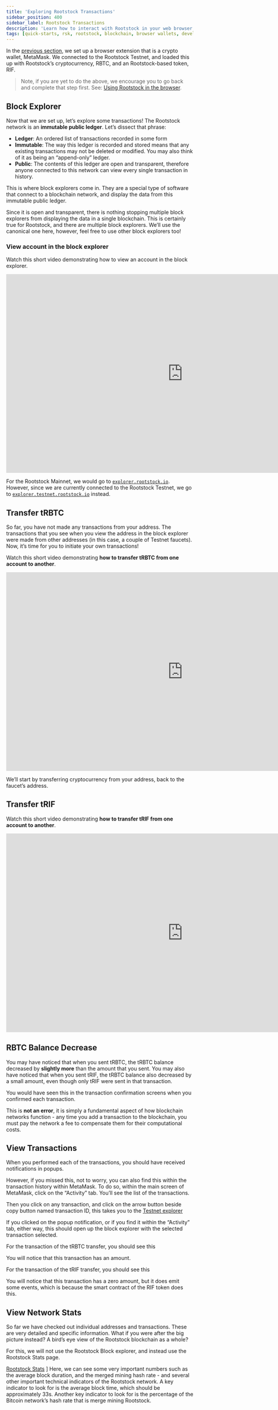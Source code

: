 ```yaml
---
title: 'Exploring Rootstock Transactions'
sidebar_position: 400
sidebar_label: Rootstock Transactions
description: 'Learn how to interact with Rootstock in your web browser, how to look at Rootstock transactions, develop and deploy your very first smart contract to the Rootstock network.'
tags: [quick-starts, rsk, rootstock, blockchain, browser wallets, developers, beginners]
---
```


In the [previous section](/developers/blockchain-essentials/overview/), we set up a browser extension that is a crypto wallet, MetaMask. We connected to the Rootstock Testnet, and loaded this up with Rootstock’s cryptocurrency, RBTC, and an Rootstock-based token, RIF.

> Note, if you are yet to do the above, we encourage you to go back and complete that step first. See: [Using Rootstock in the browser](/developers/blockchain-essentials/browser/).

## Block Explorer

Now that we are set up, let’s explore some transactions!
The Rootstock network is an **immutable public ledger**.
Let’s dissect that phrase:

- **Ledger**: An ordered list of transactions recorded in some form
- **Immutable**: The way this ledger is recorded and stored means that any existing transactions may not be deleted or modified. You may also think of it as being an “append-only” ledger.
- **Public**: The contents of this ledger are open and transparent, therefore anyone connected to this network can view every single transaction in history.

This is where block explorers come in.
They are a special type of software that connect to a blockchain network, and display the data from this immutable public ledger.

Since it is open and transparent, there is nothing stopping multiple block explorers from displaying the data in a single blockchain. This is certainly true for Rootstock, and there are multiple block explorers. We’ll use the canonical one here, however, feel free to use other block explorers too!

### View account in the block explorer

Watch this short video demonstrating how to view an account in the block explorer.

<div class="video-container">
  <iframe width="949" height="534" src="https://www.youtube.com/embed/p-q7NBmEqBo" frameborder="0" allow="accelerometer; autoplay; encrypted-media; gyroscope; picture-in-picture" allowfullscreen></iframe>
</div>

For the Rootstock Mainnet, we would go to [`explorer.rootstock.io`](https://explorer.rootstock.io/).
However, since we are currently connected to the Rootstock Testnet, we go to [`explorer.testnet.rootstock.io`](https://explorer.testnet.rootstock.io/) instead.

## Transfer tRBTC

So far, you have not made any transactions from your address. The transactions that you see when you view the address in the block explorer were made from other addresses (in this case, a couple of Testnet faucets). Now, it’s time for you to initiate your own transactions!

Watch this short video demonstrating **how to transfer tRBTC from one account to another**.

<div class="video-container">
  <iframe width="949" height="534" src="https://www.youtube.com/embed/fMdiNeDLKo0" frameborder="0" allow="accelerometer; autoplay; encrypted-media; gyroscope; picture-in-picture" allowfullscreen></iframe>
</div>

We’ll start by transferring cryptocurrency from your address, back to the faucet’s address.

## Transfer tRIF

Watch this short video demonstrating **how to transfer tRIF from one account to another**.

<div class="video-container">
  <iframe width="949" height="534" src="https://www.youtube.com/embed/ncCzQnnMVr8" frameborder="0" allow="accelerometer; autoplay; encrypted-media; gyroscope; picture-in-picture" allowfullscreen></iframe>
</div>

## RBTC Balance Decrease

You may have noticed that when you sent tRBTC, the tRBTC balance decreased by **slightly more** than the amount that you sent. You may also have noticed that when you sent tRIF, the tRBTC balance also decreased by a small amount, even though only tRIF were sent in that transaction.

You would have seen this in the transaction confirmation screens when you confirmed each transaction.

This is **not an error**, it is simply a fundamental aspect of how blockchain networks function - any time you add a transaction to the blockchain, you must pay the network a fee to compensate them for their computational costs.

## View Transactions

When you performed each of the transactions, you should have received notifications in popups.

However, if you missed this, not to worry, you can also find this within the transaction history within MetaMask. To do so, within the main screen of MetaMask, click on the “Activity” tab. You’ll see the list of the transactions.

Then you click on any transaction, and click on the arrow button beside copy button named transaction ID, this takes you to the [Testnet explorer](https://explorer.testnet.rootstock.io)

If you clicked on the popup notification, or if you find it within the “Activity” tab, either way, this should open up the block explorer with the selected transaction selected.

For the transaction of the tRBTC transfer, you should see this

You will notice that this transaction has an amount.

For the transaction of the tRIF transfer, you should see this

You will notice that this transaction has a zero amount, but it does emit some events, which is because the smart contract of the RIF token does this.

## View Network Stats

So far we have checked out individual addresses and transactions. These are very detailed and specific information. What if you were after the big picture instead? A bird’s eye view of the Rootstock blockchain as a whole?

For this, we will not use the Rootstock Block explorer, and instead use the Rootstock Stats page.

[Rootstock Stats](https://stats.rootstock.io)
]
Here, we can see some very important numbers such as the average block duration, and the merged mining hash rate - and several other important technical indicators of the Rootstock network.
A key indicator to look for is the average block time, which should be approximately 33s. Another key indicator to look for is the percentage of the Bitcoin network’s hash rate that is merge mining Rootstock.